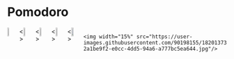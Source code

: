 # Pomodoro


<div >
  <div style="display: flex;  ">
    <img  width="15%" src="https://user-images.githubusercontent.com/90198155/182013732-76a7728f-957d-4796-91b9-5d24dfcbf05f.jpg"/>
    <span>< ></span>
    <img width="15%" src="https://user-images.githubusercontent.com/90198155/182013733-f69d0280-d017-4fc6-a992-328b3bc26a3c.jpg"/>
    <span>< ></span>
    <img width="15%" src="https://user-images.githubusercontent.com/90198155/182013734-cbc1d38e-050c-4eb4-b1d1-b5194bbb9b44.jpg"/>
    <span>< ></span>
    <img width="15%" src="https://user-images.githubusercontent.com/90198155/182013735-e3eca75d-9092-4662-8b8d-c18cc5a4add8.jpg"/>
    <span>< ></span>
    <img width="15%" src="https://user-images.githubusercontent.com/90198155/182013737-4fb62336-3a69-45d7-8a14-f4f7942524a9.jpg"/>
 
    
    <img width="15%" src="https://user-images.githubusercontent.com/90198155/182013739-2a1be9f2-e0cc-4dd5-94a6-a777bc5ea644.jpg"/>
  </div>
</div>
